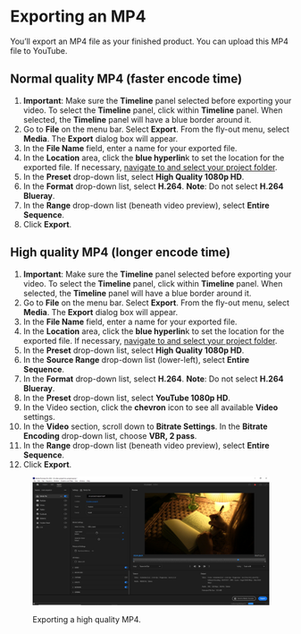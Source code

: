 # Exporting an MP4

You’ll export an MP4 file as your finished product. You can upload this MP4 file to YouTube.

## Normal quality MP4 (faster encode time)

1. **Important**: Make sure the **Timeline** panel selected before exporting your video. To select the **Timeline** panel, click within **Timeline** panel. When selected, the **Timeline** panel will have a blue border around it.&#x20;
2. Go to **File** on the menu bar. Select **Export**. From the fly-out menu, select **Media**. The **Export** dialog box will appear.
3. In the **File Name** field, enter a name for your exported file.&#x20;
4. In the **Location** area, click the **blue hyperlin**k to set the location for the exported file. If necessary, [navigate to and select your project folder](https://jjloomis.gitbook.io/file-and-folder-management-mac-os-edition/navigating-folder-tree).&#x20;
5. In the **Preset** drop-down list, select **High Quality 1080p HD**.
6. In the **Format** drop-down list, select **H.264**. **Note**: Do not select **H.264 Blueray**.
7. In the **Range** drop-down list (beneath video preview), select **Entire Sequence**.
8. Click **Export**.

## High quality MP4 (longer encode time)

1. **Important**: Make sure the **Timeline** panel selected before exporting your video. To select the **Timeline** panel, click within **Timeline** panel. When selected, the **Timeline** panel will have a blue border around it.&#x20;
2. Go to **File** on the menu bar. Select **Export**. From the fly-out menu, select **Media**. The **Export** dialog box will appear.
3. In the **File Name** field, enter a name for your exported file.
4. In the **Location** area, click the **blue hyperlin**k to set the location for the exported file. If necessary, [navigate to and select your project folder](https://jjloomis.gitbook.io/file-and-folder-management-mac-os-edition/navigating-folder-tree).&#x20;
5. In the **Preset** drop-down list, select **High Quality 1080p HD**.
6. In the **Source Range** drop-down list (lower-left), select **Entire Sequence**.
7. In the **Format** drop-down list, select **H.264**. **Note**: Do not select **H.264 Blueray**.
8. In the **Preset** drop-down list, select **YouTube 1080p HD**.
9. In the Video section, click the **chevron** icon to see all available **Video** settings.
10. In the **Video** section, scroll down to **Bitrate Settings**. In the **Bitrate Encoding** drop-down list, choose **VBR, 2 pass**.
11. In the **Range** drop-down list (beneath video preview), select **Entire Sequence**.
12. Click **Export**.

<figure><img src="../.gitbook/assets/exporting-an-mp4-high-quality (1).PNG" alt=""><figcaption><p>Exporting a high quality MP4.</p></figcaption></figure>
